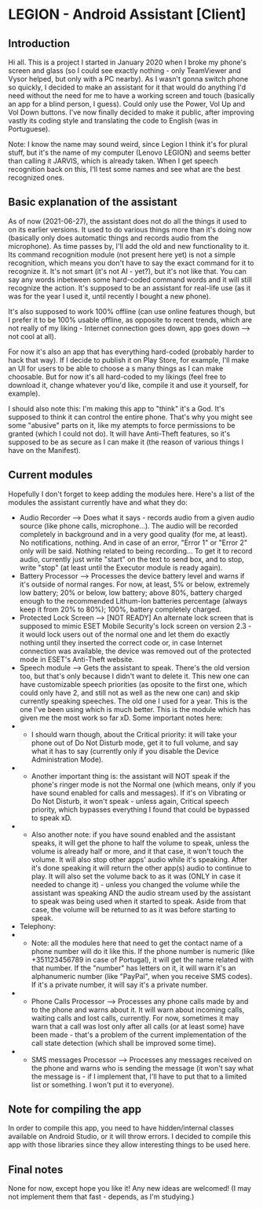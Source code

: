 

# LEGION - Android Assistant [Client]

## Introduction
Hi all. This is a project I started in January 2020 when I broke my phone's screen and glass (so I could see exactly nothing - only TeamViewer and Vysor helped, but only with a PC nearby). As I wasn't gonna switch phone so quickly, I decided to make an assistant for it that would do anything I'd need without the need for me to have a working screen and touch (basically an app for a blind person, I guess). Could only use the Power, Vol Up and Vol Down buttons. I've now finally decided to make it public, after improving vastly its coding style and translating the code to English (was in Portuguese).

Note: I know the name may sound weird, since Legion I think it's for plural stuff, but it's the name of my computer (Lenovo LEGION) and seems better than calling it JARVIS, which is already taken. When I get speech recognition back on this, I'll test some names and see what are the best recognized ones.

## Basic explanation of the assistant
As of now (2021-06-27), the assistant does not do all the things it used to on its earlier versions. It used to do various things more than it's doing now (basically only does automatic things and records audio from the microphone). As time passes by, I'll add the old and new functionality to it.
Its command recognition module (not present here yet) is not a simple recognition, which means you don't have to say the exact command for it to recognize it. It's not smart (it's not AI - yet?), but it's not like that. You can say any words inbetween some hard-coded command words and it will still recognize the action. It's supposed to be an assistant for real-life use (as it was for the year I used it, until recently I bought a new phone).

It's also supposed to work 100% offline (can use online features though, but I prefer it to be 100% usable offline, as opposite to recent trends, which are not really of my liking - Internet connection goes down, app goes down --> not cool at all).

For now it's also an app that has everything hard-coded (probably harder to hack that way). If I decide to publish it on Play Store, for example, I'll make an UI for users to be able to choose a s many things as I can make choosable. But for now it's all hard-coded to my likings (feel free to download it, change whatever you'd like, compile it and use it yourself, for example).

I should also note this: I'm making this app to "think" it's a God. It's supposed to think it can control the entire phone. That's why you might see some "abusive" parts on it, like my atempts to force permissions to be granted (which I could not do). It will have Anti-Theft features, so it's supposed to be as secure as I can make it (the reason of various things I have on the Manifest).

## Current modules
Hopefully I don't forget to keep adding the modules here. Here's a list of the modules the assistant currently have and what they do:
- Audio Recorder --> Does what it says - records audio from a given audio source (like phone calls, microphone...). The audio will be recorded completely in background and in a very good quality (for me, at least). No notifications, nothing. And in case of an error, "Error 1" or "Error 2" only will be said. Nothing related to being recording... To get it to record audio, currently just write "start" on the text to send box, and to stop, write "stop" (at least until the Executor module is ready again).
- Battery Processor --> Processes the device battery level and warns if it's outside of normal ranges. For now, at least, 5% or below, extremely low battery; 20% or below, low battery; above 80%, battery charged enough to the recommended Lithum-Ion batteries percentage (always keep it from 20% to 80%); 100%, battery completely charged.
- Protected Lock Screen --> [NOT READY] An alternate lock screen that is supposed to mimic ESET Mobile Security's lock screen on version 2.3 - it would lock users out of the normal one and let them do exactly nothing until they inserted the correct code or, in case Internet connection was available, the device was removed out of the protected mode in ESET's Anti-Theft website.
- Speech module --> Gets the assistant to speak. There's the old version too, but that's only because I didn't want to delete it. This new one can have customizable speech priorities (as oposite to the first one, which could only have 2, and still not as well as the new one can) and skip currently speaking speeches. The old one I used for a year. This is the one I've been using which is much better. This is the module which has given me the most work so far xD. Some important notes here:
- - I should warn though, about the Critical priority: it will take your phone out of Do Not Disturb mode, get it to full volume, and say what it has to say (currently only if you disable the Device Administration Mode).
- - Another important thing is: the assistant will NOT speak if the phone's ringer mode is not the Normal one (which means, only if you have sound enabled for calls and messages). If it's on Vibrating or Do Not Disturb, it won't speak - unless again, Critical speech priority, which bypasses everything I found that could be bypassed to speak xD.
- - Also another note: if you have sound enabled and the assistant speaks, it will get the phone to half the volume to speak, unless the volume is already half or more, and it that case, it won't touch the volume. It will also stop other apps' audio while it's speaking. After it's done speaking it will return the other app(s) audio to continue to play. It will also set the volume back to as it was (ONLY in case it needed to change it) - unless you changed the volume while the assistant was speaking AND the audio stream used by the assistant to speak was being used when it started to speak. Aside from that case, the volume will be returned to as it was before starting to speak.
- Telephony:
- - Note: all the modules here that need to get the contact name of a phone number will do it like this. If the phone number is numeric (like +351123456789 in case of Portugal), it will get the name related with that number. If the "number" has letters on it, it will warn it's an alphanumeric number (like "PayPal", when you receive SMS codes). If it's a private number, it will say it's a private number.
- - Phone Calls Processor --> Processes any phone calls made by and to the phone and warns about it. It will warn about incoming calls, waiting calls and lost calls, currently. For now, sometimes it may warn that a call was lost only after all calls (or at least some) have been made - that's a problem of the current implementation of the call state detection (which shall be improved some time).
- - SMS messages Processor --> Processes any messages received on the phone and warns who is sending the message (it won't say what the message is - if I implement that, I'll have to put that to a limited list or something. I won't put it to everyone).

## Note for compiling the app
In order to compile this app, you need to have hidden/internal classes available on Android Studio, or it will throw errors. I decided to compile this app with those libraries since they allow interesting things to be used here.

## Final notes
None for now, except hope you like it! Any new ideas are welcomed! (I may not implement them that fast - depends, as I'm studying.)
